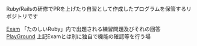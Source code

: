 Ruby/Railsの研修でPRを上げたり自習として作成したプログラムを保管するリポジトリです  

[Exam](Exam) 「たのしいRuby」内で出題される練習問題及びそれの回答  
[PlayGround](PlayGround) 上記Examとは別に独自で機能の確認等を行う場  
